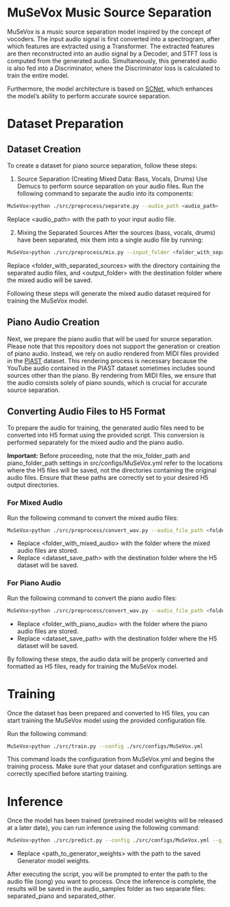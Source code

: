# MuSeVox Music Source Separation
MuSeVox is a music source separation model inspired by the concept of vocoders. The input audio signal is first converted into a spectrogram, after which features are extracted using a Transformer. The extracted features are then reconstructed into an audio signal by a Decoder, and STFT loss is computed from the generated audio. Simultaneously, this generated audio is also fed into a Discriminator, where the Discriminator loss is calculated to train the entire model.

Furthermore, the model architecture is based on [SCNet](https://arxiv.org/abs/2401.13276), which enhances the model’s ability to perform accurate source separation.

# Dataset Preparation
## Dataset Creation
To create a dataset for piano source separation, follow these steps:

1. Source Separation (Creating Mixed Data: Bass, Vocals, Drums)
Use Demucs to perform source separation on your audio files. Run the following command to separate the audio into its components:

```bash
MuSeVox>python ./src/preprocess/separate.py --audio_path <audio_path>
```
Replace <audio_path> with the path to your input audio file.

2. Mixing the Separated Sources
After the sources (bass, vocals, drums) have been separated, mix them into a single audio file by running:
```bash
MuSeVox>python ./src/preprocess/mix.py --input_folder <folder_with_separated_sources> --output_folder <output_folder> --sampling_rate 22050
```
Replace <folder_with_separated_sources> with the directory containing the separated audio files, and <output_folder> with the destination folder where the mixed audio will be saved.

Following these steps will generate the mixed audio dataset required for training the MuSeVox model.

## Piano Audio Creation
Next, we prepare the piano audio that will be used for source separation. Please note that this repository does not support the generation or creation of piano audio. Instead, we rely on audio rendered from MIDI files provided in the [PIAST](https://hayeonbang.github.io/PIAST_dataset/) dataset. This rendering process is necessary because the YouTube audio contained in the PIAST dataset sometimes includes sound sources other than the piano. By rendering from MIDI files, we ensure that the audio consists solely of piano sounds, which is crucial for accurate source separation.


## Converting Audio Files to H5 Format
To prepare the audio for training, the generated audio files need to be converted into H5 format using the provided script. This conversion is performed separately for the mixed audio and the piano audio.

**Important:**
Before proceeding, note that the mix_folder_path and piano_folder_path settings in src/configs/MuSeVox.yml refer to the locations where the H5 files will be saved, not the directories containing the original audio files. Ensure that these paths are correctly set to your desired H5 output directories.

### For Mixed Audio
Run the following command to convert the mixed audio files:

```bash
MuSeVox>python ./src/preprocess/convert_wav.py --audio_file_path <folder_with_mixed_audio> --sampling_rate 22050 --source mix --dataset_path <dataset_save_path>
```

- Replace <folder_with_mixed_audio> with the folder where the mixed audio files are stored.
- Replace <dataset_save_path> with the destination folder where the H5 dataset will be saved.

### For Piano Audio
Run the following command to convert the piano audio files:

```bash
MuSeVox>python ./src/preprocess/convert_wav.py --audio_file_path <folder_with_piano_audio> --sampling_rate 22050 --source piano --dataset_path <dataset_save_path>
```

- Replace <folder_with_piano_audio> with the folder where the piano audio files are stored.
- Replace <dataset_save_path> with the destination folder where the H5 dataset will be saved.

By following these steps, the audio data will be properly converted and formatted as H5 files, ready for training the MuSeVox model.


# Training
Once the dataset has been prepared and converted to H5 files, you can start training the MuSeVox model using the provided configuration file.

Run the following command:

```bash
MuSeVox>python ./src/train.py --config ./src/configs/MuSeVox.yml
```
This command loads the configuration from MuSeVox.yml and begins the training process. Make sure that your dataset and configuration settings are correctly specified before starting training.


# Inference
Once the model has been trained (pretrained model weights will be released at a later date), you can run inference using the following command:

```bash
MuSeVox>python ./src/predict.py --config ./src/configs/MuSeVox.yml --g_checkpoint_path <path_to_generator_weights>
```

- Replace <path_to_generator_weights> with the path to the saved Generator model weights.

After executing the script, you will be prompted to enter the path to the audio file (song) you want to process. Once the inference is complete, the results will be saved in the audio_samples folder as two separate files: separated_piano and separated_other.
